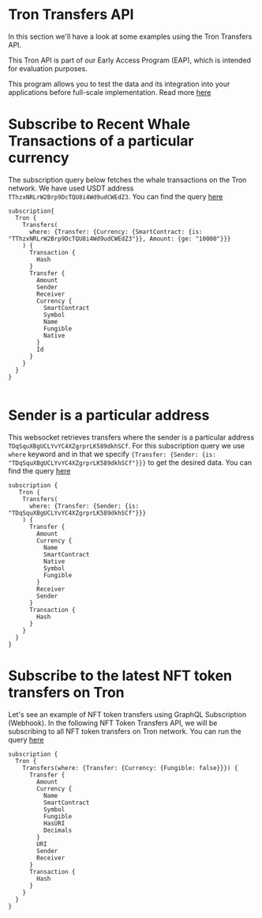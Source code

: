 # Tron Transfers API

In this section we'll have a look at some examples using the Tron Transfers API.

This Tron API is part of our Early Access Program (EAP), which is intended for evaluation purposes.

This program allows you to test the data and its integration into your applications before full-scale implementation. Read more [here](https://docs.bitquery.io/docs/graphql/dataset/EAP/)

<head>
<meta name="title" content="Tron Transfers API"/>
<meta name="description" content="Get all historical & realtime transfers details for an address or a contract, capturing internal transfers, external transfers and token transfers."/>
<meta name="keywords" content="Tron transfers api, Tron transfers python api, Tron transfers scan api, Tron transfers api docs, transfers crypto api, transfers blockchain api, Tron network api"/>
<meta name="robots" content="index, follow"/>
<meta http-equiv="Content-Type" content="text/html; charset=utf-8"/>
<meta name="language" content="English"/>

<!-- Open Graph / Facebook -->

<meta property="og:type" content="website" />
<meta
  property="og:title"
  content="Tron Transfers API"
/>
<meta
  property="og:description"
  content="Get all historical & realtime transfers for an address or a contract, capturing internal transfers, external transfers and token transfers."
/>

<!-- Twitter -->

<meta property="twitter:card" content="summary_large_image" />
<meta property="twitter:title" content="Tron Transfers API" />
<meta property="twitter:description" content="Get all historical & realtime transfers for an address or a contract, capturing internal transfers, external transfers and token transfers." />
</head>

# Subscribe to Recent Whale Transactions of a particular currency

The subscription query below fetches the whale transactions on the Tron network. We have used USDT address `TThzxNRLrW2Brp9DcTQU8i4Wd9udCWEdZ3`. You can find the query [here](https://ide.bitquery.io/Whale-transfers-of-USDT-on-Tron)

```
subscription{
  Tron {
    Transfers(
      where: {Transfer: {Currency: {SmartContract: {is: "TThzxNRLrW2Brp9DcTQU8i4Wd9udCWEdZ3"}}, Amount: {ge: "10000"}}}
    ) {
      Transaction {
        Hash
      }
      Transfer {
        Amount
        Sender
        Receiver
        Currency {
          SmartContract
          Symbol
          Name
          Fungible
          Native
        }
        Id
      }
    }
  }
}


```

# Sender is a particular address

This websocket retrieves transfers where the sender is a particular address `TDqSquXBgUCLYvYC4XZgrprLK589dkhSCf`. For this subscription query we use `where` keyword and in that we specify `{Transfer: {Sender: {is: "TDqSquXBgUCLYvYC4XZgrprLK589dkhSCf"}}}` to get the desired data. You can find the query [here](https://ide.bitquery.io/Sender-is-particular-address)

```
subscription {
   Tron {
    Transfers(
      where: {Transfer: {Sender: {is: "TDqSquXBgUCLYvYC4XZgrprLK589dkhSCf"}}}
    ) {
      Transfer {
        Amount
        Currency {
          Name
          SmartContract
          Native
          Symbol
          Fungible
        }
        Receiver
        Sender
      }
      Transaction {
        Hash
      }
    }
  }
}

```

# Subscribe to the latest NFT token transfers on Tron

Let's see an example of NFT token transfers using GraphQL Subscription (Webhook). In the following NFT Token Transfers API, we will be subscribing to all NFT token transfers on Tron network. You can run the query [here](https://ide.bitquery.io/NFT-Token-Transfers-API_5)

```
subscription {
  Tron {
    Transfers(where: {Transfer: {Currency: {Fungible: false}}}) {
      Transfer {
        Amount
        Currency {
          Name
          SmartContract
          Symbol
          Fungible
          HasURI
          Decimals
        }
        URI
        Sender
        Receiver
      }
      Transaction {
        Hash
      }
    }
  }
}


```
